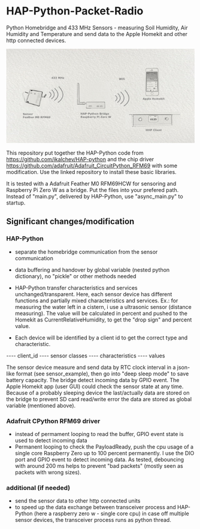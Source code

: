 # HAP-Python-Packet-Radio

Python Homebridge and 433 MHz Sensors - measuring Soil Humidity, Air Humidity and Temperature and send data to the Apple Homekit and other http connected devices.


![Image of hardware](Image1.png)



This repository put together the HAP-Python code from https://github.com/ikalchev/HAP-python and the chip driver  https://github.com/adafruit/Adafruit_CircuitPython_RFM69 with some modification.
Use the linked repository to install these basic libraries. 

It is tested with a Adafruit Feather M0 RFM69HCW for sensoring and Raspberry Pi Zero W as a bridge.
Put the files into your prefered path. Instead of "main.py", delivered by HAP-Python, use "async_main.py" to startup.

## Significant changes/modification

### HAP-Python
* separate the homebridge communication from the sensor communication
* data buffering and handover by global variable (nested python dictionary), no "pickle" or other methods needed

* HAP-Python transfer characteristics and services unchanged/transparent. Here, each sensor device has different functions and partially mixed characteristics and services. Ex.: for measuring the water left in a cistern, i use a ultrasonic sensor (distance measuring). The value will be calculated in percent and pushed to the Homekit as CurrentRelativeHumidity, to get the "drop sign" and percent value. 
* Each device will be identified by a client id to get the correct type and characteristic.

 ---- client_id
      ---- sensor classes
           ---- characteristics
                ---- values

The sensor device measure and send data  by RTC clock interval in a json-like format (see sensor_example), then go into "deep sleep mode" to save battery capacity. The bridge detect incoming data by GPIO event. The Apple Homekit app (user GUI) could check the sensor state at any time. Because of a probably sleeping device the last/actually data are stored on the bridge to prevent SD card read/write error the data are stored as global variable (mentioned above).

### Adafruit CPython RFM69 driver

* instead of permament looping to read the buffer, GPIO event state is used to detect incoming data
*  Permanent looping to check the PayloadReady, push the cpu usage of a single core Raspberry Zero up to 100 percent permanently. I use the DIO port and GPIO event to detect incoming data. As tested, debouncing with around 200 ms helps to prevent "bad packets" (mostly seen as packets with wrong sizes).

### additional (if needed)

* send the sensor data to other http connected units
* to speed up the data exchange between transceiver process and HAP-Python (here a raspberry zero w - single core cpu) in case off multiple sensor devices, the transceiver process runs as python thread.


